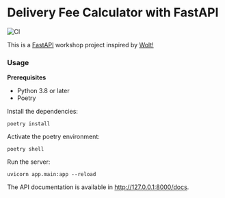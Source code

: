 # Delivery Fee Calculator with FastAPI

![CI](https://github.com/riikkayoki/FastAPI-delivery-fee-calculator/workflows/CI/badge.svg)

This is a [FastAPI](https://fastapi.tiangolo.com/) workshop project inspired by [Wolt!](https://github.com/woltapp/engineering-summer-intern-2022)


### Usage
**Prerequisites**
* Python 3.8 or later
* Poetry

Install the dependencies:
```
poetry install
```

Activate the poetry environment:
```
poetry shell
```
Run the server:
```
uvicorn app.main:app --reload
```

The API documentation is available in http://127.0.0.1:8000/docs.

